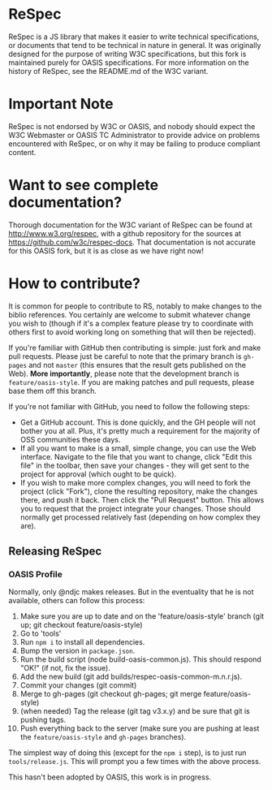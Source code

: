 ReSpec
======

ReSpec is a JS library that makes it easier to write technical specifications, or documents
that tend to be technical in nature in general. It was originally designed for the purpose
of writing W3C specifications, but this fork is maintained purely for OASIS specifications.
For more information on the history of ReSpec, see the README.md of the W3C variant.

Important Note
==============

ReSpec is not endorsed by W3C or OASIS, and nobody should expect the W3C Webmaster or OASIS TC Administrator
to provide advice on problems encountered with ReSpec,
or on why it may be failing to produce compliant content.

Want to see complete documentation?
===================================

Thorough documentation for the W3C variant of ReSpec
can be found at http://www.w3.org/respec, with a github repository
for the sources at https://github.com/w3c/respec-docs.
That documentation is not accurate for this OASIS fork, but it is as close as we have right now!

How to contribute?
==================

It is common for people to contribute to RS, notably to make changes to the biblio references. You
certainly are welcome to submit whatever change you wish to (though if it's a complex feature please
try to coordinate with others first to avoid working long on something that will then be rejected).

If you're familiar with GitHub then contributing is simple: just fork and make pull requests. Please
just be careful to note that the primary branch is `gh-pages` and not `master` (this ensures that
the result gets published on the Web). **More importantly**, please note that the development branch
is `feature/oasis-style`. If you are making patches and pull requests, please base them off this branch.

If you're not familiar with GitHub, you need to follow the following steps:

* Get a GitHub account. This is done quickly, and the GH people will not bother you at all. Plus,
  it's pretty much a requirement for the majority of OSS communities these days.
* If all you want to make is a small, simple change, you can use the Web interface. Navigate to the
  file that you want to change, click "Edit this file" in the toolbar, then save your changes - they
  will get sent to the project for approval (which ought to be quick).
* If you wish to make more complex changes, you will need to fork the project (click "Fork"), clone
  the resulting repository, make the changes there, and push it back. Then click the "Pull Request"
  button. This allows you to request that the project integrate your changes. Those should normally
  get processed relatively fast (depending on how complex they are).

## Releasing ReSpec

### OASIS Profile

Normally, only @ndjc makes releases. But in the eventuality that he is not available, others
can follow this process:

1. Make sure you are up to date and on the 'feature/oasis-style' branch (git up; git checkout feature/oasis-style)
2. Go to 'tools'
1. Run `npm i` to install all dependencies.
3. Bump the version in `package.json`.
4. Run the build script (node build-oasis-common.js). This should respond "OK!" (if not, fix the
   issue).
5. Add the new build (git add builds/respec-oasis-common-m.n.r.js).
6. Commit your changes (git commit)
7. Merge to gh-pages (git checkout gh-pages; git merge feature/oasis-style)
8. (when needed) Tag the release (git tag v3.x.y) and be sure that git is pushing tags.
9. Push everything back to the server (make sure you are pushing at least the `feature/oasis-style` and
   `gh-pages` branches).

The simplest way of doing this (except for the `npm i` step), is to just run `tools/release.js`. This will prompt you a few times
with the above process.

This hasn't been adopted by OASIS, this work is in progress.
